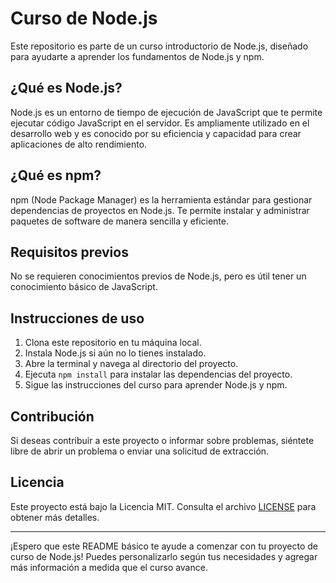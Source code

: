 # Curso de Node.js

Este repositorio es parte de un curso introductorio de Node.js, diseñado para ayudarte a aprender los fundamentos de Node.js y npm.

## ¿Qué es Node.js?

Node.js es un entorno de tiempo de ejecución de JavaScript que te permite ejecutar código JavaScript en el servidor. Es ampliamente utilizado en el desarrollo web y es conocido por su eficiencia y capacidad para crear aplicaciones de alto rendimiento.

## ¿Qué es npm?

npm (Node Package Manager) es la herramienta estándar para gestionar dependencias de proyectos en Node.js. Te permite instalar y administrar paquetes de software de manera sencilla y eficiente.



## Requisitos previos

No se requieren conocimientos previos de Node.js, pero es útil tener un conocimiento básico de JavaScript.

## Instrucciones de uso

1. Clona este repositorio en tu máquina local.
2. Instala Node.js si aún no lo tienes instalado.
3. Abre la terminal y navega al directorio del proyecto.
4. Ejecuta `npm install` para instalar las dependencias del proyecto.
5. Sigue las instrucciones del curso para aprender Node.js y npm.

## Contribución

Si deseas contribuir a este proyecto o informar sobre problemas, siéntete libre de abrir un problema o enviar una solicitud de extracción.

## Licencia

Este proyecto está bajo la Licencia MIT. Consulta el archivo [LICENSE](LICENSE) para obtener más detalles.

---

¡Espero que este README básico te ayude a comenzar con tu proyecto de curso de Node.js! Puedes personalizarlo según tus necesidades y agregar más información a medida que el curso avance.
